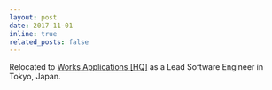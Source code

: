 ```yaml
---
layout: post
date: 2017-11-01
inline: true
related_posts: false
---
```


Relocated to [Works Applications [HQ]](https://www.worksap.co.jp/) as a Lead Software Engineer in Tokyo, Japan.
